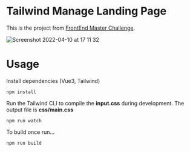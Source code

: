 # Tailwind Manage Landing Page

This is the project from [FrontEnd Master Challenge](https://www.frontendmentor.io/challenges/manage-landing-page-SLXqC6P5).

![Screenshot 2022-04-10 at 17 11 32](https://user-images.githubusercontent.com/15169261/162623819-dece9438-391e-49ae-b515-f8e4302d487a.png)

# Usage

Install dependencies (Vue3, Tailwind)

```
npm install
```

Run the Tailwind CLI to compile the **input.css** during development. The output file is **css/main.css**

```
npm run watch
```

To build once run...

```
npm run build
```

